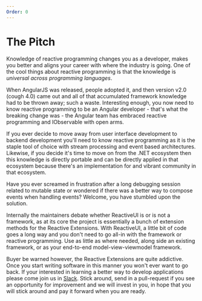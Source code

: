 ```yaml
---
Order: 0
---
```

# The Pitch

Knowledge of reactive programming changes you as a developer, makes you better and aligns your career with where the industry is going. One of the cool things about reactive programming is that the knowledge is _universal across programming languages_. 

When AngularJS was released, people adopted it, and then version v2.0 (cough 4.0) came out and all of that accumulated framework knowledge had to be thrown away; such a waste. Interesting enough, you now need to know reactive programming to be an Angular developer - that's what the breaking change was - the Angular team has embraced reactive programming and IObservable with open arms.

If you ever decide to move away from user interface development to backend development you'll need to know reactive programming as it is the staple tool of choice with stream processing and event based architectures. Likewise, if you decide it's time to move on from the .NET ecosystem then this knowledge is directly portable and can be directly applied in that ecosystem because there's an implementation for and vibrant community in that ecosystem. 

Have you ever screamed in frustration after a long debugging session related to mutable state or wondered if there was a better way to compose events when handling events? Welcome, you have stumbled upon the solution.

Internally the maintainers debate whether ReactiveUI is or is not a framework, as at its core the project is essentially a bunch of extension methods for the Reactive Extensions. With ReactiveUI, a little bit of code goes a long way and you don't need to go all-in with the framework or reactive programming. Use as little as where needed, along side an existing framework, or as your end-to-end model-view-viewmodel framework. 

Buyer be warned however, the Reactive Extensions are quite addictive. Once you start writing software in this manner you won't ever want to go back. If your interested in learning a better way to develop applications please come join us in [Slack](https://join.slack.com/t/reactivex/shared_invite/zt-lt48skpz-G5WDYOAuzA80_MByZrLT0g). Stick around, send in a pull-request if you see an opportunity for improvement and we will invest in you, in hope that you will stick around and pay it forward when you are ready.
